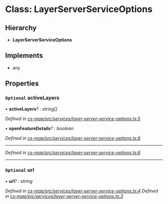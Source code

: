 # Class: LayerServerServiceOptions

## Hierarchy

* **LayerServerServiceOptions**

## Implements

* any

## Properties

### `Optional` activeLayers

• **activeLayers**? : *string[]*

*Defined in [cs-map/src/services/layer-server-service-options.ts:5](https://github.com/TNOCS/csnext/blob/99cbd46d/packages/cs-map/src/services/layer-server-service-options.ts#L5)*

• **openFeatureDetails**? : *boolean*

*Defined in [cs-map/src/services/layer-server-service-options.ts:6](https://github.com/TNOCS/csnext/blob/99cbd46d/packages/cs-map/src/services/layer-server-service-options.ts#L6)*

___

*Defined in [cs-map/src/services/layer-server-service-options.ts:6](https://github.com/TNOCS/csnext/blob/99cbd46d/packages/cs-map/src/services/layer-server-service-options.ts#L6)*

___

### `Optional` url

• **url**? : *string*

*Defined in [cs-map/src/services/layer-server-service-options.ts:4](https://github.com/TNOCS/csnext/blob/99cbd46d/packages/cs-map/src/services/layer-server-service-options.ts#L4)*
*Defined in [cs-map/src/services/layer-server-service-options.ts:3](https://github.com/TNOCS/csnext/blob/99cbd46d/packages/cs-map/src/services/layer-server-service-options.ts#L3)*
